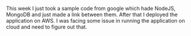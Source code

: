 This week I just took a sample code from google which hade NodeJS, MongoDB and just made a link between them. After that I deployed the application on AWS. I was facing some issue in running the application on cloud and need to figure out that.
